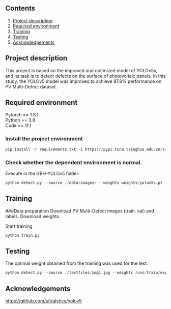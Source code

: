 ## Contents
1. [Project description](#Project)
2. [Required environment](#Required)
3. [Training](#Training)
4. [Testing](#Testing)
5. [Acknowledgements](#Acknowledgements)

## Project description
This project is based on the improved and optimized model of YOLOv5s, and its task is to detect defects on the surface of photovoltaic panels. In this study, the YOLOv5 model was improved to achieve 97.8% performance on PV Multi-Defect dataset.

## Required environment

Pytorch == 1.8.1  
Python == 3.8  
Cuda == 11.1
### Install the project environment
```python
pip install -r requirements.txt -i https://pypi.tuna.tsinghua.edu.cn/simple
```

### Check whether the dependent environment is normal.
Execute in the GBH-YOLOv5 folder:
```python
python detect.py --source ./data/images/ --weights weights/yolov5s.pt
```

## Training

###Data preparation
Download PV Multi-Defect images (train, val) and labels.
Download weights. 

Start training
```python
python train.py
```

## Testing
The optimal weight obtained from the training was used for the test.
```python
python detect.py --source ./testfiles/img1.jpg --weights runs/train/exp/weights/best.pt
```


## Acknowledgements
https://github.com/ultralytics/yolov5


